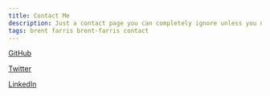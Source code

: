 ```yaml
---
title: Contact Me
description: Just a contact page you can completely ignore unless you need it
tags: brent farris brent-farris contact
---
```


[GitHub](https://github.com/brentfarris)

[Twitter](https://twitter.com/PhotonFalcon)

[LinkedIn](https://www.linkedin.com/in/farrisbrent)
